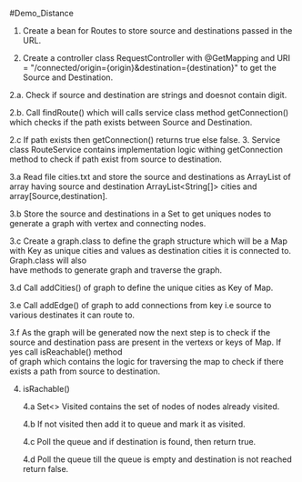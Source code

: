 #Demo_Distance

1. Create a bean for Routes to store source and destinations passed in the URL.

2. Create a controller class RequestController with @GetMapping and URI = "/connected/origin={origin}&destination={destination}" to get the Source and Destination.
  
  2.a. Check if source and destination are strings and doesnot contain digit.
  
  2.b. Call findRoute() which will calls service class method getConnection() which checks if the path exists between Source and Destination.
  
  2.c If path exists then getConnection() returns true else false.
3. Service class RouteService contains implementation logic withing getConnection method to check if path exist from source to destination.
  
  3.a Read file cities.txt and store the source and destinations as ArrayList of array having source and destination ArrayList<String[]> cities and array[Source,destination].
  
  3.b Store the source and destinations in a Set to get uniques nodes to generate a graph with vertex and connecting nodes.
  
  3.c Create a graph.class to define the graph structure which will be a Map with Key as unique cities and values as destination cities it is connected to. Graph.class will also   
      have methods to generate graph and traverse the graph.
  
  3.d Call addCities() of graph to define the unique cities as Key of Map.
 
 3.e Call addEdge() of graph to add connections from key i.e source to various destinates it can route to.
 
 3.f As the graph will be generated now the next step is to check if the source and destination pass are present in the vertexs or keys of Map. If yes call isReachable() method          
      of graph which contains the logic for traversing the map to check if there exists a path from source to destination.
     
     
4. isRachable()

   4.a Set<> Visited contains the set of nodes of nodes already visited.
   
   4.b If not visited then add it to queue and mark it as visited. 
   
   4.c Poll the queue and if destination is found, then return true.
   
   4.d Poll the queue till the queue is empty and destination is not reached return false.
         
      
     
         
